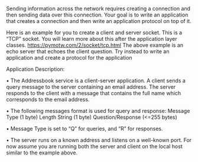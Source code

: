 Sending information across the network requires creating a connection and then sending data
over this connection. Your goal is to write an application that creates a connection and then
write an application protocol on top of it.

Here is an example for you to create a client and server socket. This is a “TCP” socket. You will
learn more about this after the application layer classes. https://pymotw.com/2/socket/tcp.html
The above example is an echo server that echoes the client question. Try instead to write an
application and create a protocol for the application

Application Description:

• The Addressbook service is a client-server application. A client sends a query message to
the server containing an email address. The server responds to the client with a
message that contains the full name which corresponds to the email address.

• The following messages format is used for query and response:
Message Type (1 byte)
Length String (1 byte)
Question/Response (<=255 bytes)

• Message Type is set to “Q” for queries, and “R” for responses.

• The server runs on a known address and listens on a well-known port. For now assume
you are running both the server and client on the local host similar to the example
above.
